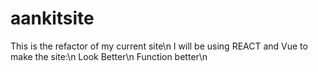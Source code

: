 # aankitsite

This is the refactor of my current site\n
I will be using REACT and Vue to make the site:\n
  Look Better\n
  Function better\n
